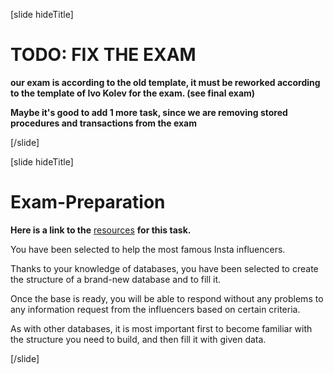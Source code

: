 [slide hideTitle]

# TODO: FIX THE EXAM 

**our exam is according to the old template, it must be reworked according to the template of Ivo Kolev for the exam. (see final exam)**

**Maybe it's good to add 1 more task, since we are removing stored procedures and transactions from the exam**

[/slide]

[slide hideTitle]

# Exam-Preparation

**Here is a link to the** [resources](https://videos.softuni.org/resources/java/java-mysql/09.Exam-Preparation-Database.zip) **for this task.**

You have been selected to help the most famous Insta influencers. 

Thanks to your knowledge of databases, you have been selected to create the structure of a brand-new database and to fill it.

Once the base is ready, you will be able to respond without any problems to any information request from the influencers based on certain criteria. 

As with other databases, it is most important first to become familiar with the structure you need to build, and then fill it with given data.

[/slide]

